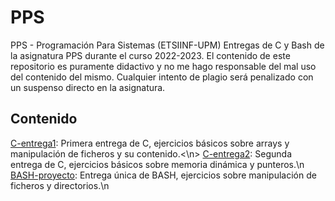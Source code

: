 # PPS
PPS - Programación Para Sistemas (ETSIINF-UPM)
Entregas de C y Bash de la asignatura PPS durante el curso 2022-2023.
El contenido de este repositorio es puramente didactivo y no me hago responsable del mal uso del contenido del mismo. Cualquier intento de plagio será penalizado con un suspenso directo en la asignatura.

## Contenido
[C-entrega1](C-entrega1): Primera entrega de C, ejercicios básicos sobre arrays y manipulación de ficheros y su contenido.<\n>
[C-entrega2](C-entrega2): Segunda entrega de C, ejercicios básicos sobre memoria dinámica y punteros.\n
[BASH-proyecto](BASH-proyecto): Entrega única de BASH, ejercicios sobre manipulación de ficheros y directorios.\n
